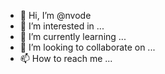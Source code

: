 - 👋 Hi, I’m @nvode
- 👀 I’m interested in ...
- 🌱 I’m currently learning ...
- 💞️ I’m looking to collaborate on ...
- 📫 How to reach me ...

<!---
nvode/nvode is a ✨ special ✨ repository because its `README.md` (this file) appears on your GitHub profile.
You can click the Preview link to take a look at your changes.
--->
